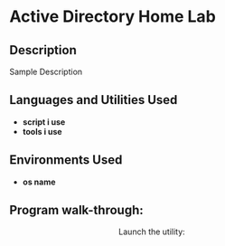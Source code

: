 <h1>Active Directory Home Lab</h1>


<h2>Description</h2>
Sample Description
<br />


<h2>Languages and Utilities Used</h2>

- <b>script i use</b> 
- <b>tools i use</b>

<h2>Environments Used </h2>

- <b>os name</b>

<h2>Program walk-through:</h2>

<p align="center">
Launch the utility: <br/>


</p>

<!--
 ```diff
- text in red
+ text in green
! text in orange
# text in gray
@@ text in purple (and bold)@@
```
--!>
